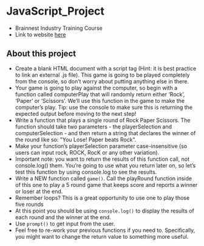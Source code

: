 # JavaScript_Project
- Brainnest Industry Training Course
- Link to website [here](https://saratbarros.github.io/JavaScript_Project/)

## About this project
- Create a blank HTML document with a script tag (Hint: it is best practice to link an
external .js file). This game is going to be played completely from the console, so don’t
worry about putting anything else in there.
- Your game is going to play against the computer, so begin with a function called
computerPlay that will randomly return either ‘Rock’, ‘Paper’ or ‘Scissors’. We’ll use this
function in the game to make the computer’s play. Tip: use the console to make sure this
is returning the expected output before moving to the next step!
- Write a function that plays a single round of Rock Paper Scissors. The function should
take two parameters - the playerSelection and computerSelection - and then return a
string that declares the winner of the round like so: "You Lose! Paper beats Rock".
- Make your function’s playerSelection parameter case-insensitive (so users can
input rock, ROCK, RocK or any other variation). 
- Important note: you want to return the results of this function call, not console.log()
them. You’re going to use what you return later on, so let’s test this function by using
console.log to see the results.
- Write a NEW function called `game()`. Call the playRound function inside of this one to
play a 5 round game that keeps score and reports a winner or loser at the end.
 - Remember loops? This is a great opportunity to use one to play those five
rounds
 - At this point you should be using `console.log()` to display the results of each
round and the winner at the end.
 - Use `prompt()` to get input from the user.
 - Feel free to re-work your previous functions if you need to. Specifically, you
might want to change the return value to something more useful.
